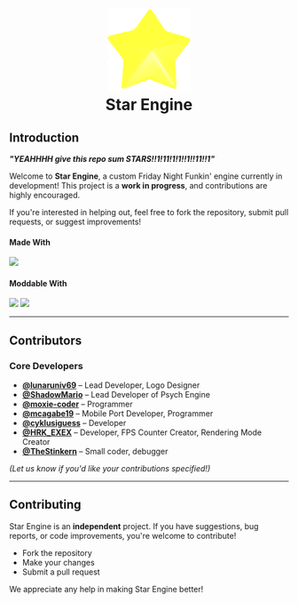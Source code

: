<!--Hi i am secret mweheheehheheeh-->

<h1 align="center">
  <br>
  <a href="https://github.com/SyncGit12/Star-Engine">
    <img src="/art/iconOG.png" alt="Star Engine" width="150">
  </a>
  <br>
  <b>Star Engine</b>
  <br>
</h1>

## Introduction

**_"YEAHHHH give this repo sum STARS!!1!11!1!1!!1!!11!!1"_**

Welcome to **Star Engine**, a custom Friday Night Funkin' engine currently in development!
This project is a **work in progress**, and contributions are highly encouraged.

If you're interested in helping out, feel free to fork the repository, submit pull requests, or suggest improvements!

#### Made With
<img src="https://img.shields.io/badge/-HAXE-262626.svg?logo=haxe&style=for-the-badge">

#### Moddable With
<img src="https://img.shields.io/badge/LUA-262626?style=for-the-badge&logo=lua"> <img src="https://img.shields.io/badge/-HAXE-262626.svg?logo=haxe&style=for-the-badge">

---

## Contributors

### Core Developers
- **[@lunaruniv69](https://github.com/SyncGit12)** – Lead Developer, Logo Designer
- **[@ShadowMario](https://github.com/ShadowMario)** – Lead Developer of Psych Engine
- **[@moxie-coder](https://github.com/moxie-coder)** – Programmer
- **[@mcagabe19](https://github.com/mcagabe19)** – Mobile Port Developer, Programmer
- **[@cyklusiguess](https://github.com/cyklusiguess)** – Developer
- **[@HRK_EXEX](https://www.youtube.com/@hk.3x3x2nd3)** – Developer, FPS Counter Creator, Rendering Mode Creator
- **[@TheStinkern](https://stinkernn.carrd.co/)** – Small coder, debugger

_(Let us know if you'd like your contributions specified!)_

---

## Contributing

Star Engine is an **independent** project. If you have suggestions, bug reports, or code improvements, you're welcome to contribute!

- Fork the repository
- Make your changes
- Submit a pull request

We appreciate any help in making Star Engine better!

